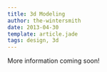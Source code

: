 ```yaml
---
title: 3d Modeling
author: the-wintersmith
date: 2013-04-30
template: article.jade
tags: design, 3d
---
```


More information coming soon!